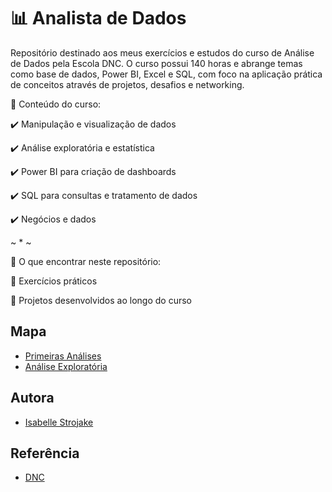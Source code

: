 
# 📊 Analista de Dados

Repositório destinado aos meus exercícios e estudos do curso de Análise de Dados pela Escola DNC. O curso possui 140 horas e abrange temas como base de dados, Power BI, Excel e SQL, com foco na aplicação prática de conceitos através de projetos, desafios e networking.


🚀 Conteúdo do curso:

✔️ Manipulação e visualização de dados

✔️ Análise exploratória e estatística

✔️ Power BI para criação de dashboards

✔️ SQL para consultas e tratamento de dados

✔️ Negócios e dados

~ * ~

📂 O que encontrar neste repositório:

📌 Exercícios práticos

📌 Projetos desenvolvidos ao longo do curso



## Mapa

- [Primeiras Análises](https://github.com/isabellestrojake/dnc-bi-analyst/tree/main/Excel/01%20-%20Primeiras%20An%C3%A1lises)
- [Análise Exploratória](https://github.com/isabellestrojake/dnc-bi-analyst/tree/main/Excel/02%20-%20An%C3%A1lise%20Explorat%C3%B3ria)

## Autora

- [Isabelle Strojake](https://www.linkedin.com/in/isabellestrojake/)


## Referência

 - [DNC](https://www.escoladnc.com.br/)